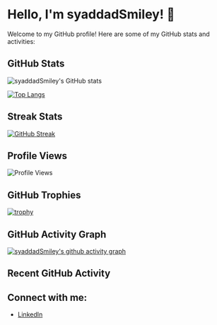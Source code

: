 # Hello, I'm syaddadSmiley! 👋

Welcome to my GitHub profile! Here are some of my GitHub stats and activities:

## GitHub Stats

![syaddadSmiley's GitHub stats](https://github-readme-stats.vercel.app/api?username=syaddadSmiley&show_icons=true&theme=radical)

[![Top Langs](https://github-readme-stats.vercel.app/api/top-langs/?username=syaddadSmiley&layout=compact&theme=radical)](https://github.com/anuraghazra/github-readme-stats)

## Streak Stats

[![GitHub Streak](https://streak-stats.demolab.com/?user=syaddadSmiley&theme=radical)](https://git.io/streak-stats)

## Profile Views

![Profile Views](https://komarev.com/ghpvc/?username=syaddadSmiley&color=blueviolet&style=flat-square)

## GitHub Trophies

[![trophy](https://github-profile-trophy.vercel.app/?username=syaddadSmiley&theme=radical&no-bg=true&no-frame=true)](https://github.com/ryo-ma/github-profile-trophy)

## GitHub Activity Graph

[![syaddadSmiley's github activity graph](https://github-readme-activity-graph.vercel.app/graph?username=syaddadSmiley&bg_color=1a1b27&color=9e4c98&line=9e4c98&point=403d3d&area=true&hide_border=true)](https://github.com/ashutosh00710/github-readme-activity-graph)


## Recent GitHub Activity

<!--START_SECTION:activity-->
<!--END_SECTION:activity-->

## Connect with me:

- [LinkedIn](https://www.linkedin.com/in/syaddad-auliarahman-600513218/)

